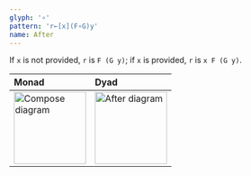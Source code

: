 ```yaml
---
glyph: '∘'
pattern: 'r←[x](F∘G)y'
name: After
---
```


If `x` is not provided, `r` is `F (G y)`; if `x` is provided, `r` is `x F (G y)`.

|Monad|Dyad|
|:----|:---|
|<img src="/combinators/compose.svg" width="128" alt="Compose diagram" />|<img src="/combinators/after.svg" width="128" alt="After diagram" />|
